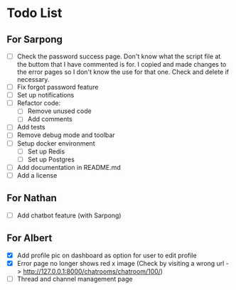 # Todo List

## For Sarpong

- [ ] Check the password success page. Don't know what the script file at the buttom that I have commented is for.
      I copied and made changes to the error pages so I don't know the use for that one. Check and delete if necessary.
- [ ] Fix forgot password feature
- [ ] Set up notifications
- [ ] Refactor code:
  - [ ] Remove unused code
  - [ ] Add comments
- [ ] Add tests
- [ ] Remove debug mode and toolbar
- [ ] Setup docker environment
  - [ ] Set up Redis
  - [ ] Set up Postgres
- [ ] Add documentation in README.md
- [ ] Add a license

## For Nathan

- [ ] Add chatbot feature (with Sarpong)

## For Albert

- [x] Add profile pic on dashboard as option for user to edit profile
- [x] Error page no longer shows red x image (Check by visiting a wrong url -> http://127.0.0.1:8000/chatrooms/chatroom/100/)
- [ ] Thread and channel management page

<!-- Put an x in the square brackets when done -->
